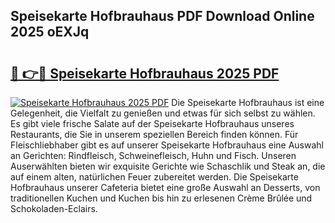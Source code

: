 ## Speisekarte Hofbrauhaus PDF Download Online 2025 oEXJq

# <h2><a href="http://gc7dmz.nevu.top/?p=Speisekarte+Hofbrauhaus">🔗 👉🔴 Speisekarte Hofbrauhaus 2025 PDF</a></h2>

[![Speisekarte Hofbrauhaus 2025 PDF](https://i.imgur.com/dBaPXMq.png)](http://gc7dmz.nevu.top/?p=Speisekarte+Hofbrauhaus)
Die Speisekarte Hofbrauhaus ist eine Gelegenheit, die Vielfalt zu genießen und etwas für sich selbst zu wählen. Es gibt viele frische Salate auf der Speisekarte Hofbrauhaus unseres Restaurants, die Sie in unserem speziellen Bereich finden können. Für Fleischliebhaber gibt es auf unserer Speisekarte Hofbrauhaus eine Auswahl an Gerichten: Rindfleisch, Schweinefleisch, Huhn und Fisch. Unseren Auserwählten bieten wir exquisite Gerichte wie Schaschlik und Steak an, die auf einem alten, natürlichen Feuer zubereitet werden. Die Speisekarte Hofbrauhaus unserer Cafeteria bietet eine große Auswahl an Desserts, von traditionellen Kuchen und Kuchen bis hin zu erlesenen Crème Brûlée und Schokoladen-Eclairs.
